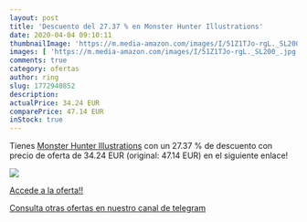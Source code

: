 ```yaml
---
layout: post
title: 'Descuento del 27.37 % en Monster Hunter Illustrations'
date: 2020-04-04 09:10:11
thumbnailImage: 'https://m.media-amazon.com/images/I/51Z1TJo-rgL._SL200_.jpg'
images: [ 'https://m.media-amazon.com/images/I/51Z1TJo-rgL._SL200_.jpg' ]
comments: true
category: ofertas
author: ring
slug: 1772940852
description:
actualPrice: 34.24 EUR
comparePrice: 47.14 EUR
inStock: true
---
```


Tienes [Monster Hunter Illustrations](https://www.amazon.com/dp/1772940852/?tag=redken08-20) con un 27.37 % de descuento con precio de oferta de 34.24 EUR (original: 47.14 EUR) en el siguiente enlace!

[![](https://m.media-amazon.com/images/I/51Z1TJo-rgL._SL200_.jpg)](https://www.amazon.com/dp/1772940852/?tag=redken08-20)

[Accede a la oferta!!](https://www.amazon.com/dp/1772940852/?tag=redken08-20)

[Consulta otras ofertas en nuestro canal de telegram](https://t.me/s/ofertas25)
